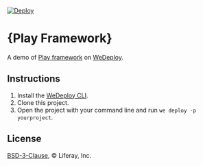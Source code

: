[![Deploy](https://wedeploy.com/images/deploy.svg)](https://console.wedeploy.com/deploy?repo=https://github.com/wedeploy/demo-{repo})

# {Play Framework}

A demo of [Play framework](https://www.playframework.com/) on [WeDeploy](https://wedeploy.com/).

## Instructions

1. Install the [WeDeploy CLI](https://wedeploy.com/docs/intro/using-the-command-line/).
2. Clone this project.
3. Open the project with your command line and run `we deploy -p yourproject`.

## License

[BSD-3-Clause](./LICENSE.md), © Liferay, Inc.
